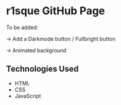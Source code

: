 # r1sque GitHub Page

To be added:

  → Add a Darkmode button / Fullbright button
  
  → Animated background 

## Technologies Used
- HTML
- CSS
- JavaScript
